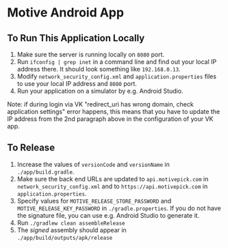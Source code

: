 # Motive Android App

## To Run This Application Locally

1. Make sure the server is running locally on `8080` port.
2. Run `ifconfig | grep inet` in a command line and find out your local IP address there. It should look something like `192.168.0.13`.
3. Modify `network_security_config.xml` and `application.properties` files to use your local IP address and `8080` port.
4. Run your application on a simulator by e.g. Android Studio.

Note: if during login via VK "redirect_uri has wrong domain, check application settings" error happens, this means that you have to update the IP address from the 2nd paragraph above in the configuration of your VK app.

## To Release

1. Increase the values of `versionCode` and `versionName` in `./app/build.gradle`.
2. Make sure the back end URLs are updated to `api.motivepick.com` in `network_security_config.xml` and to `https://api.motivepick.com` in `application.properties`.
3. Specify values for `MOTIVE_RELEASE_STORE_PASSWORD` and `MOTIVE_RELEASE_KEY_PASSWORD` in `./gradle.properties`. If you do not have the signature file, you can use e.g. Android Studio to generate it.
4. Run `./gradlew clean assembleRelease`
5. The _signed_ assembly should appear in `./app/build/outputs/apk/release`

